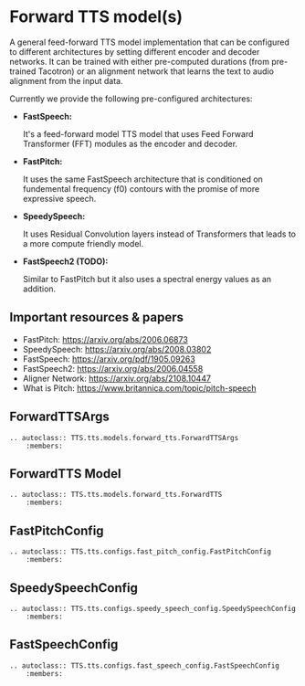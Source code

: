 # Forward TTS model(s)

A general feed-forward TTS model implementation that can be configured to different architectures by setting different
encoder and decoder networks. It can be trained with either pre-computed durations (from pre-trained Tacotron) or
an alignment network that learns the text to audio alignment from the input data.

Currently we provide the following pre-configured architectures:

- **FastSpeech:**

    It's a feed-forward model TTS model that uses Feed Forward Transformer (FFT) modules as the encoder and decoder.

- **FastPitch:**

    It uses the same FastSpeech architecture that is conditioned on fundemental frequency (f0) contours with the
    promise of more expressive speech.

- **SpeedySpeech:**

    It uses Residual Convolution layers instead of Transformers that leads to a more compute friendly model.

- **FastSpeech2 (TODO):**

    Similar to FastPitch but it also uses a spectral energy values as an addition.

## Important resources & papers
- FastPitch: https://arxiv.org/abs/2006.06873
- SpeedySpeech: https://arxiv.org/abs/2008.03802
- FastSpeech: https://arxiv.org/pdf/1905.09263
- FastSpeech2: https://arxiv.org/abs/2006.04558
- Aligner Network: https://arxiv.org/abs/2108.10447
- What is Pitch: https://www.britannica.com/topic/pitch-speech


## ForwardTTSArgs
```{eval-rst}
.. autoclass:: TTS.tts.models.forward_tts.ForwardTTSArgs
    :members:
```

## ForwardTTS Model
```{eval-rst}
.. autoclass:: TTS.tts.models.forward_tts.ForwardTTS
    :members:
```

## FastPitchConfig
```{eval-rst}
.. autoclass:: TTS.tts.configs.fast_pitch_config.FastPitchConfig
    :members:
```

## SpeedySpeechConfig
```{eval-rst}
.. autoclass:: TTS.tts.configs.speedy_speech_config.SpeedySpeechConfig
    :members:
```

## FastSpeechConfig
```{eval-rst}
.. autoclass:: TTS.tts.configs.fast_speech_config.FastSpeechConfig
    :members:
```
